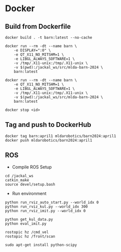 # Docker

## Build from Dockerfile

```shell
docker build . -t barn:latest --no-cache

docker run --rm -dt --name barn \
	-e DISPLAY=":0" \
	-e QT_X11_NO_MITSHM=1 \
	-e LIBGL_ALWAYS_SOFTWARE=1 \
	-v /tmp/.X11-unix:/tmp/.X11-unix \
	-v $(pwd):/jackal_ws/src/mlda-barn-2024 \
	barn:latest

docker run --rm -dt --name barn \
	-e QT_X11_NO_MITSHM=1 \
	-e LIBGL_ALWAYS_SOFTWARE=1 \
	-v /tmp/.X11-unix:/tmp/.X11-unix \
	-v $(pwd):/jackal_ws/src/mlda-barn-2024 \
	barn:latest

docker stop <id>
```

## Tag and push to DockerHub

```
docker tag barn:april1 mldarobotics/barn2024:april1
docker push mldarobotics/barn2024:april1
```

## ROS

- Compile ROS Setup
```shell
cd /jackal_ws
catkin_make
source devel/setup.bash
```

- Run environment
```shell
python run_rviz_auto_start.py --world_idx 0
python run_rviz_kul.py --world_idx 300
python run_rviz_imit.py --world_idx 0

python get_kul_data.py
python eval_imit.py

rostopic hz /cmd_vel
rostopic hz /front/scan

sudo apt-get install python-scipy
```